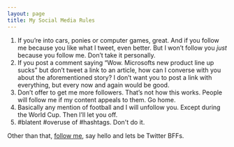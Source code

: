 ```yaml
---
layout: page
title: My Social Media Rules
---
```


1. If you’re into cars, ponies or computer games, great. And if you follow me because you like what I tweet, even better. But I won’t follow you _just_ because you follow me. Don’t take it personally.
2. If you post a comment saying “Wow. Microsofts new product line up sucks” but don’t tweet a link to an article, how can I converse with you about the aforementioned story? I don’t want you to post a link with everything, but every now and again would be good. 
3. Don’t offer to get me more followers. That’s not how this works. People will follow me if my content appeals to them. Go home.
4. Basically any mention of football and I will unfollow you. Except during the World Cup. Then I’ll let you off.
5. #blatent #overuse of #hashtags. Don't do it.

Other than that, [follow me](http://twitter.com/rmlewisuk), say hello and lets be Twitter BFFs.